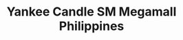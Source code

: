 ---
title: "Yankee Candle SM Megamall Philippines"
url: /mandaluyong/yankee-candle-sm-megamall-philippines/
shop: candles
---